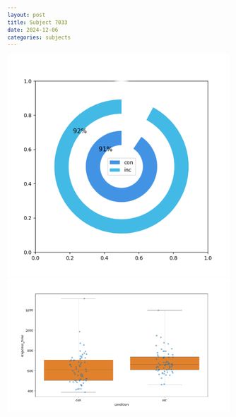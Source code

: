 ```yaml
---
layout: post
title: Subject 7033
date: 2024-12-06
categories: subjects
---
```


![](data/7033/run-21/7033_accuracy_by_condition.png)
![](data/7033/run-21/7033_rt.png)

